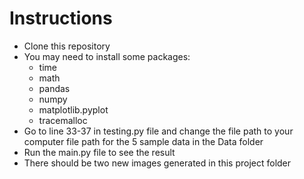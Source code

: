 # Instructions
- Clone this repository
- You may need to install some packages:
    - time
    - math
    - pandas
    - numpy
    - matplotlib.pyplot
    - tracemalloc
- Go to line 33-37 in testing.py file and change the file path to your computer file path for the 5 sample data in the Data folder
- Run the main.py file to see the result
- There should be two new images generated in this project folder
